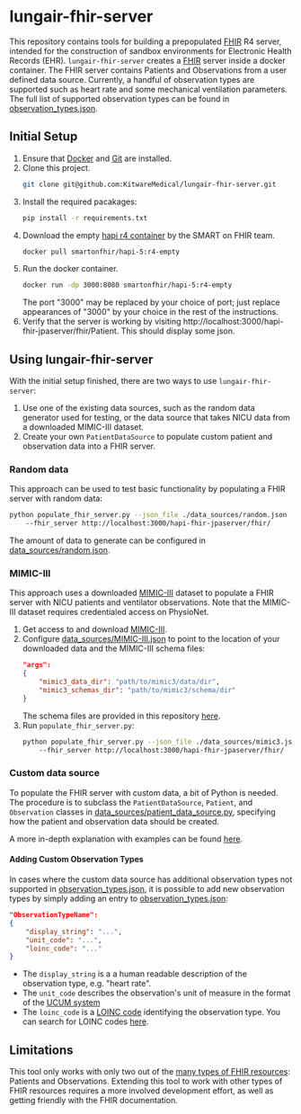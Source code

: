 # lungair-fhir-server

This repository contains tools for building a prepopulated [FHIR](https://www.hl7.org/fhir/overview.html) R4 server,
intended for the construction of sandbox environments for Electronic Health
Records (EHR). `lungair-fhir-server` creates a [FHIR](https://www.hl7.org/fhir/overview.html) server inside a
docker container. The FHIR server contains Patients
and Observations from a user defined data source. Currently,
a handful of observation types are supported such as heart rate and some mechanical ventilation parameters.
The full list of supported observation types can be found in [observation_types.json](observation_types.json).

## Initial Setup

1. Ensure that [Docker](https://docs.docker.com/get-docker/) and [Git](https://git-scm.com/book/en/v2/Getting-Started-Installing-Git) are installed.
2. Clone this project.
    ```sh
    git clone git@github.com:KitwareMedical/lungair-fhir-server.git
    ```
3. Install the required pacakages:
    ```sh
    pip install -r requirements.txt
    ```
4. Download the empty [hapi r4 container](https://hub.docker.com/layers/hapi-5/smartonfhir/hapi-5/r4-empty/images/sha256-42d138f85967cbcde9ed4f74d8cd57adf9f0b057e9c45ba6a8e1713d3f9e1cea?context=explore) by the SMART on FHIR team.
    ```sh
    docker pull smartonfhir/hapi-5:r4-empty
    ```
5. Run the docker container.
    ```sh
    docker run -dp 3000:8080 smartonfhir/hapi-5:r4-empty
    ```
    The port "3000" may be replaced by your choice of port; just replace appearances of "3000" by your choice in the rest of the instructions.
6. Verify that the server is working by visiting http://localhost:3000/hapi-fhir-jpaserver/fhir/Patient. This should display some json.


## Using lungair-fhir-server

With the initial setup finished, there are two ways to use
`lungair-fhir-server`:
1. Use one of the existing data sources, such as the random data generator used for testing, or the data source that takes NICU data from a downloaded MIMIC-III dataset.
2. Create your own `PatientDataSource` to populate custom patient and observation data into a FHIR server.

### Random data

This approach can be used to test basic functionality by populating a FHIR server with random data:

```sh
python populate_fhir_server.py --json_file ./data_sources/random.json
    --fhir_server http://localhost:3000/hapi-fhir-jpaserver/fhir/    
```

The amount of data to generate can be configured in [data_sources/random.json](data_sources/random.json).

### MIMIC-III

This approach uses a downloaded [MIMIC-III](https://physionet.org/content/mimiciii/1.4/) dataset to populate a FHIR server with NICU patients and ventilator observations. Note that the MIMIC-III dataset requires credentialed access on PhysioNet.

1. Get access to and download [MIMIC-III](https://physionet.org/content/mimiciii/1.4/).
2. Configure [data_sources/MIMIC-III.json](data_sources/MIMIC-III.json) to point to the location of your downloaded data and the MIMIC-III schema files:
    ```json
    "args":
    {
        "mimic3_data_dir": "path/to/mimic3/data/dir",
        "mimic3_schemas_dir": "path/to/mimic3/schema/dir"
    }
    ```
    The schema files are provided in this repository [here](mimic3-schemas).
3. Run `populate_fhir_server.py`:
    ```sh
    python populate_fhir_server.py --json_file ./data_sources/mimic3.json
    	--fhir_server http://localhost:3000/hapi-fhir-jpaserver/fhir/    
    ```


### Custom data source

To populate the FHIR server with custom data, a bit of Python is needed.
The procedure is to subclass the `PatientDataSource`, `Patient`, and `Observation` classes in [data_sources/patient_data_source.py](data_sources/patient_data_source.py), specifying how the patient and observation data should be created.

A more in-depth explanation with examples can be found [here](example/example.md).

#### Adding Custom Observation Types

In cases where the custom data source has additional observation types
not supported in [observation_types.json](observation_types.json), it is possible to add
new observation types by simply adding an entry to [observation_types.json](observation_types.json):

```json
"ObservationTypeName":
{
    "display_string": "...",
    "unit_code": "...",
    "loinc_code": "..."
}
```
- The `display_string` is a a human readable description of the observation type, e.g. "heart rate".
- The `unit_code` describes the observation's unit of measure in the format of the [UCUM system](http://unitsofmeasure.org)
- The `loinc_code` is a [LOINC code](https://en.wikipedia.org/wiki/LOINC) identifying the observation type. You can search for LOINC codes [here](https://loinc.org/search/).

## Limitations

This tool only works with only two out of the [many types of FHIR resources](https://www.hl7.org/fhir/resourcelist.html): Patients and Observations. Extending this tool to work with other types of FHIR resources requires a more involved development effort, as well as getting friendly with the FHIR documentation.
